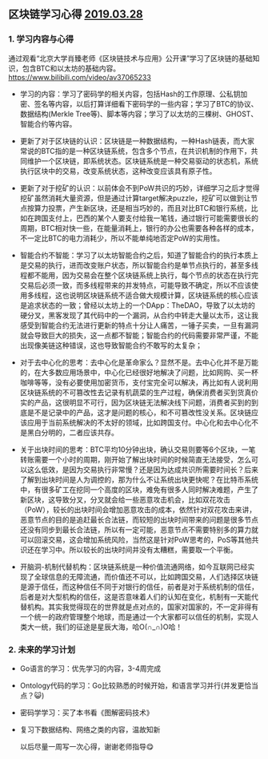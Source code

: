## 区块链学习心得 <u>2019.03.28</u>



### 1. 学习内容与心得

​	通过观看“北京大学肖臻老师《区块链技术与应用》公开课”学习了区块链的基础知识，包含BTC和以太坊的基础内容。<https://www.bilibili.com/video/av37065233>

- 学习的内容：学习了密码学的相关内容，包括Hash的工作原理、公私钥加密、签名等内容，以后打算详细看下密码学的一些内容；学习了BTC的协议、数据结构(Merkle Tree等)、脚本等内容；学习了以太坊的三棵树、GHOST、智能合约等内容。

- 更新了对于区块链的认识：区块链是一种数据结构，一种Hash链表，而大家常说的BTC指的是一种区块链系统，包含多个节点，在共识机制的作用下，共同维护一个区块链，即系统状态。区块链系统是一种交易驱动的状态机，系统执行区块中的交易，改变系统状态，这种改变应该具有原子性。

- 更新了对于挖矿的认识：以前体会不到PoW共识的巧妙，详细学习之后才觉得挖矿虽然消耗大量资源，但是通过计算target解决puzzle，挖矿可以做到让节点按算力投票，产生新区块，还是相当巧妙的，而且对比BTC和银行系统，比如在跨国支付上，巴西的某个人要支付给我一笔钱，通过银行可能需要很长的周期，BTC相对快一些，在能量消耗上，银行的办公也需要各种各样的成本，不一定比BTC的电力消耗少，所以不能单纯地否定PoW的实用性。

- 智能合约不智能：学习了以太坊智能合约之后，知道了智能合约的执行本质上是交易的执行，进而改变账户状态，所以智能合约是单节点执行的，甚至多线程都不能用，因为交易会在整个区块链系统上执行，每个节点的状态在执行完交易后必须一致，而多线程带来的并发特点，可能导致不确定，所以不应该使用多线程，这也说明区块链系统不适合做大规模计算，区块链系统的核心应该是追求状态的一致；曾经以太坊上的一个DApp：TheDAO，导致了以太坊的硬分叉，黑客发现了其代码中的一个漏洞，从合约中转走大量以太币，这让我感受到智能合约无法进行更新的特点十分让人痛苦，一锤子买卖，一旦有漏洞就会导致巨大的损失，这一点都不智能；智能合约的代码需要非常严谨，不能出现像美链这种错误，这也导致智能合约不敢写的太复杂；

- 对于去中心化的思考：去中心化是革命家么？显然不是。去中心化并不是万能的，在大多数应用场景中，中心化已经很好地解决了问题，比如网购、买一杯咖啡等等，没有必要使用加密货币，支付宝完全可以解决，再比如有人说利用区块链系统的不可篡改性去记录有机蔬菜的生产过程，确保消费者买到货真价实的产品，这很明显不可行，因为区块链无法解决线下问题，消费者买到的到底是不是记录中的产品，这才是问题的核心，和不可篡改性没关系。区块链应该应用于当前系统解决的不太好的领域，比如跨国支付。中心化和去中心化不是黑白分明的，二者应该共存。

- 关于出块时间的思考：BTC平均10分钟出块，确认交易则要等6个区块，一笔转账需要一个小时的周期，刚开始了解出块时间的时候简直无法接受，怎么可以这么低效，是因为交易执行非常慢？还是因为达成共识所需要时间长？后来了解到出块时间是人为调控的，那为什么不让系统出块更快呢？在比特币系统中，有很多矿工在挖同一个高度的区块，难免有很多人同时解决难题，产生了新区块，这导致分叉，分叉就会给一些恶意攻击机会，比如双花攻击（PoW），较长的出块时间会增加恶意攻击的成本，依然针对双花攻击来讲，恶意节点的目的是追赶最长合法链，而较短的出块时间带来的问题是很多节点还没有同步到最长合法链，所以有一定可能，恶意节点不需要特别多的算力就可以回滚交易，这会增加系统风险，当然这是针对PoW思考的，PoS等其他共识还在学习中。所以较长的出块时间并没有太糟糕，需要取一个平衡。

- 开脑洞-机制代替机构：区块链系统是一种价值流通网络，如今互联网已经实现了全球信息的无障流通，而价值还不可以，比如跨国交易，人们选择区块链是源于信任，而这种信任不同于对银行的信任，前者是对于系统机制的信任，后者是对大型机构的信任，这是否意味着人们的认知在变化，机制有一天能代替机构。其实我觉得现在的世界就是点对点的，国家对国家的，不一定非得有一个统一的政府管理整个地球，而是通过一个大家都可以信任的机制，实现人类大一统，我们的征途是星辰大海，哈O(∩_∩)O哈！

  

### 2. 未来的学习计划

- Go语言的学习：优先学习的内容，3-4周完成

- Ontology代码的学习：Go比较熟悉的时候开始，和语言学习并行(并发更恰当点？😺)

- 密码学学习：买了本书看《图解密码技术》

- 复习下数据结构、网络之类的内容，温故知新

  以后尽量一周写一次心得，谢谢老师指导😋